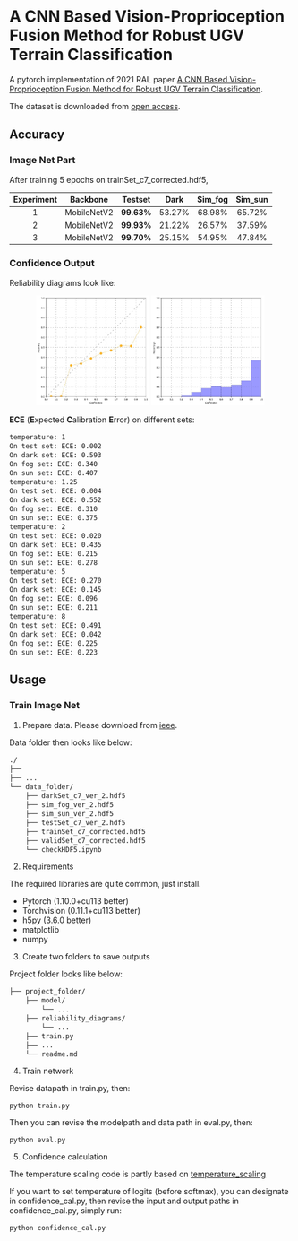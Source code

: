 # A CNN Based Vision-Proprioception Fusion Method for Robust UGV Terrain Classification
A pytorch implementation of 2021 RAL paper [A CNN Based Vision-Proprioception Fusion Method for Robust UGV Terrain Classification](https://ieeexplore.ieee.org/abstract/document/9507312).

The dataset is downloaded from [open access](https://ieee-dataport.org/open-access/jackal-robot-7-class-terrain-dataset-vision-and-proprioception-sensors).

## Accuracy
### Image Net Part 
After training 5 epochs on trainSet_c7_corrected.hdf5,

| Experiment | Backbone | Testset | Dark | Sim_fog | Sim_sun |
| :-: | :-----------: | :------: | :------: | :------: | :------: |
| 1 | MobileNetV2 | **99.63%** | 53.27% | 68.98% | 65.72% | 
| 2 | MobileNetV2 | **99.93%** | 21.22% | 26.57% | 37.59% | 
| 3 | MobileNetV2 | **99.70%** | 25.15% | 54.95% | 47.84% | 


### Confidence Output
Reliability diagrams look like:

<p align="center">
<img src = "./img/fog_line_2.jpg"  width = "40%"> <img src = "./img/fog_bar_2.jpg"  width = "40%">
</p>

**ECE** (**E**xpected **C**alibration **E**rror) on different sets:
```
temperature: 1
On test set: ECE: 0.002
On dark set: ECE: 0.593
On fog set: ECE: 0.340
On sun set: ECE: 0.407
temperature: 1.25
On test set: ECE: 0.004
On dark set: ECE: 0.552
On fog set: ECE: 0.310
On sun set: ECE: 0.375
temperature: 2
On test set: ECE: 0.020
On dark set: ECE: 0.435
On fog set: ECE: 0.215
On sun set: ECE: 0.278
temperature: 5
On test set: ECE: 0.270
On dark set: ECE: 0.145
On fog set: ECE: 0.096
On sun set: ECE: 0.211
temperature: 8
On test set: ECE: 0.491
On dark set: ECE: 0.042
On fog set: ECE: 0.225
On sun set: ECE: 0.223
```
## Usage
### Train Image Net
1. Prepare data. Please download from [ieee](https://ieee-dataport.org/open-access/jackal-robot-7-class-terrain-dataset-vision-and-proprioception-sensors).

Data folder then looks like below:
```
./
├── 
├── ...
└── data_folder/
    ├── darkSet_c7_ver_2.hdf5
    ├── sim_fog_ver_2.hdf5
    ├── sim_sun_ver_2.hdf5
    ├── testSet_c7_ver_2.hdf5
    ├── trainSet_c7_corrected.hdf5
    ├── validSet_c7_corrected.hdf5
    └── checkHDF5.ipynb
```

2. Requirements 

The required libraries are quite common, just install.
- Pytorch (1.10.0+cu113 better)
- Torchvision (0.11.1+cu113 better)
- h5py (3.6.0 better)
- matplotlib
- numpy

3. Create two folders to save outputs

Project folder looks like below:
```
├── project_folder/
    ├── model/
        └── ...
    ├── reliability_diagrams/
        └── ...
    ├── train.py
    ├── ...
    └── readme.md
```

4. Train network

Revise datapath in train.py, then:
```
python train.py
```
Then you can revise the modelpath and data path in eval.py, then:
```
python eval.py
```

5. Confidence calculation

The temperature scaling code is partly based on [temperature_scaling](https://github.com/gpleiss/temperature_scaling)

If you want to set temperature of logits (before softmax), you can designate in confidence_cal.py, then revise the input and output paths in confidence_cal.py, simply run:
```
python confidence_cal.py
```